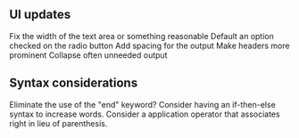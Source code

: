 UI updates
---
Fix the width of the text area or something reasonable
Default an option checked on the radio button
Add spacing for the output
Make headers more prominent
Collapse often unneeded output

Syntax considerations
---
Eliminate the use of the "end" keyword?
Consider having an if-then-else syntax to increase words.
Consider a application operator that associates right in lieu of parenthesis.
